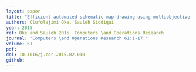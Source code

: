 ```yaml
---
layout: paper
title: "Efficient automated schematic map drawing using multiobjective mixed integer programming"
authors: Olufolajimi Oke, Sauleh Siddiqui
year: 2015
ref: Oke and Sauleh 2015. Computers \and Operations Research
journal: "Computers \and Operations Research 61:1-17."
volume: 61
pdf:
doi: 10.1016/j.cor.2015.02.010
github:
---
```

